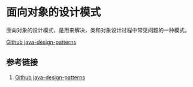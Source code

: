 # 面向对象的设计模式

面向对象的设计模式，是用来解决，类和对象设计过程中常见问题的一种模式。

[Github java-design-patterns](https://github.com/iluwatar/java-design-patterns)

## 参考链接
1. [Github java-design-patterns](https://github.com/iluwatar/java-design-patterns)